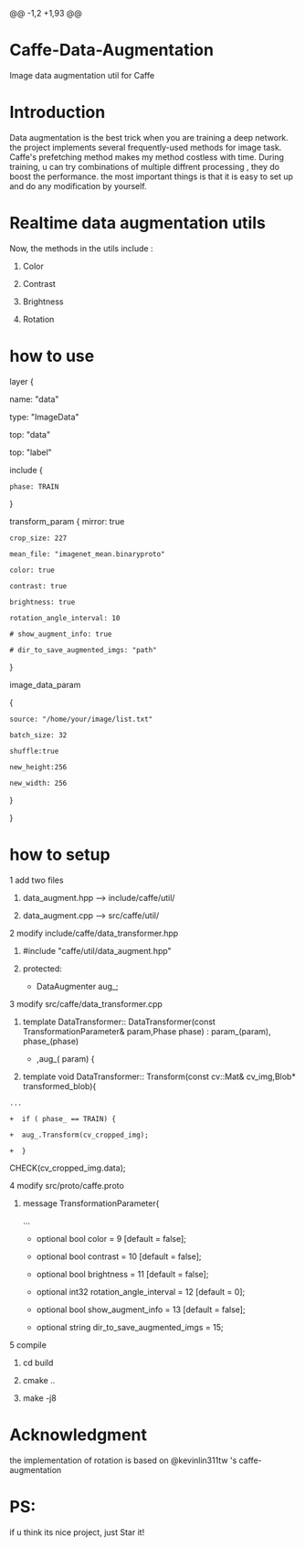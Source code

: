 @@ -1,2 +1,93 @@

# Caffe-Data-Augmentation

Image data augmentation util for Caffe

# Introduction

Data augmentation is the best
  trick when you are training a deep network. the project implements several frequently-used methods for image task. Caffe's prefetching method makes my method costless with time. During training, u can try combinations of multiple diffrent processing , they do boost the performance. the most important things is that it is easy to set up and do any modification by yourself.
# Realtime data augmentation utils

Now, the methods in the utils include :

  1) Color

  2) Contrast

  3) Brightness

  4) Rotation 

# how to use

layer
{

  name: "data"
  
  type: "ImageData"
  
  top:  "data"
  
  top: "label"
  
  include {
  
    phase: TRAIN
    
  }
  
  transform_param
  {
    mirror: true
    
    crop_size: 227
    
    mean_file: "imagenet_mean.binaryproto"
    
    color: true
    
    contrast: true
    
    brightness: true
    
    rotation_angle_interval: 10
    
    # show_augment_info: true
    
    # dir_to_save_augmented_imgs: "path"
    
  }

  image_data_param
  
  {

    source: "/home/your/image/list.txt"

    batch_size: 32

    shuffle:true

    new_height:256

    new_width: 256
    
  }
  
}

# how to setup

1  add two files

  1)  data_augment.hpp --> include/caffe/util/

  2)  data_augment.cpp --> src/caffe/util/

2  modify include/caffe/data_transformer.hpp

  1)  #include "caffe/util/data_augment.hpp"

  2)  protected: 

      +  DataAugmenter<Dtype> aug_;

3  modify src/caffe/data_transformer.cpp

  1)  template<typename Dtype> DataTransformer<Dtype>::
  DataTransformer(const TransformationParameter& param,Phase phase) : param_(param), phase_(phase)

      + ,aug_( param) {

  2)  template<typename Dtype> void DataTransformer<Dtype>::
  Transform(const cv::Mat& cv_img,Blob<Dtype>* transformed_blob){ 

    ...

    +  if ( phase_ == TRAIN) {

    +  aug_.Transform(cv_cropped_img);

    +  }

   CHECK(cv_cropped_img.data);

4  modify src/proto/caffe.proto

  1)  message TransformationParameter{

      ...

      +  optional bool color = 9 [default = false];

      +  optional bool contrast = 10 [default = false];

      +  optional bool brightness = 11 [default = false];

      +  optional int32 rotation_angle_interval = 12 [default = 0];

      +  optional bool show_augment_info = 13 [default = false];

      +  optional string dir_to_save_augmented_imgs = 15;

5  compile

  1)  cd build

  2)  cmake ..

  3)  make -j8

# Acknowledgment

  the implementation of rotation is based on @kevinlin311tw 's caffe-augmentation

# PS:

  if u think its nice project, just Star it!
